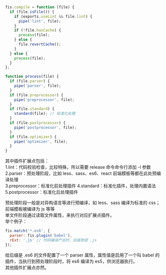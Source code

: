 ```js
fis.compile = function (file) {
  if (file.isFile()) {
    if (exports.useLint && file.lint) {
      pipe('lint', file);
    }
    if (!file.hasCache) {
      process(file);
    } else {
      file.revertCache();
    }
  } else {
    process(file);
  }
};

function process(file) {
  if (file.parser) {
    pipe('parser', file);
  }
  if (file.preprocessor) {
    pipe('preprocessor', file);
  }
  if (file.standard) {
    standard(file); // 标准化处理
  }
  if (file.postprocessor) {
    pipe('postprocessor', file);
  }
  if (file.optimizer) {
    pipe('optimizer', file);
  }
}
```
其中插件扩展点包括：  
  1.lint：代码校验检查，比较特殊，所以需要 release 命令命令行添加 -l 参数  
  2.parser：预处理阶段，比如 less、sass、es6、react 前端模板等都在此处预编译处理  
  3.preprocessor：标准化前处理插件
  4.standard：标准化插件，处理内置语法
  5.postprocessor：标准化后处理插件 
  
预处理阶段一般是对异构语言等进行预编译，如 less、sass 编译为标准的 css；前端模板被编译为 js 等等  
单文件阶段通过读取文件属性，来执行对应扩展点插件。  
举个例子：  
```js
fis.match('*.es6', {
  parser: fis.plugin('babel'),
  rExt: '.js' // 代码编译产出时，后缀改成 .js
});
```

给后缀是 .es6 的文件配置了一个 parser 属性，属性值是启用了一个叫 babel 的插件，当执行到预处理阶段时，将 es6 编译为 es5，供浏览器执行。  
其他插件扩展点亦然。  


